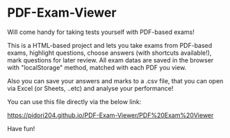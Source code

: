 # PDF-Exam-Viewer
Will come handy for taking tests yourself with PDF-based exams!

This is a HTML-based project and lets you take exams from PDF-based exams, highlight questions, choose answers (with shortcuts available!), mark questions for later review. All exam datas are saved in the browser with "localStorage" method, matched with each PDF you view. 

Also you can save your answers and marks to a .csv file, that you can open via Excel (or Sheets, ..etc) and analyse your performance!

You can use this file directly via the below link:

https://pidori204.github.io/PDF-Exam-Viewer/PDF%20Exam%20Viewer

Have fun!

